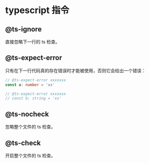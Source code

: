 # typescript 指令

## @ts-ignore

直接忽略下一行的 ts 检查。

## @ts-expect-error

只有在下一行代码真的存在错误时才能被使用，否则它会给出一个错误：

```ts
// @ts-expect-error xxxxxxx
const a: number = 'xx'

// @ts-expect-error xxxxxxx
// const b: string = 'xx'
```

## @ts-nocheck

忽略整个文件的 ts 检查。

## @ts-check

开启整个文件的 ts 检查。
